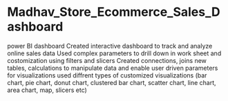# Madhav_Store_Ecommerce_Sales_Dashboard
power BI dashboard
Created interactive dashboard to track and analyze online sales data 
Used complex parameters to drill down in work sheet and costomization using filters and slicers
Created connections, joins new tables, calculations to manipulate data and enable user driven parameters for visualizations 
used diffrent types of customized visualizations (bar chart, pie chart, donut chart, clustered bar chart, scatter chart, line chart, area chart, map, slicers etc)
